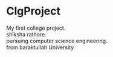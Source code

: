 # ClgProject
My first college project.
<br>
shiksha rathore.
<br>
pursuing computer science engineering.
<br>
from baraktullah University 
